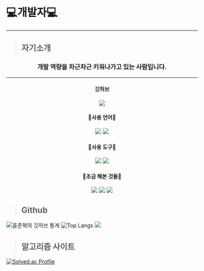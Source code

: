 # 💻개발자💻   
___

> ## 자기소개
### <center>개발 역량을 차근차근 키워나가고 있는 사람입니다.</center>
---
#### <center>깃허브</center>
   
<a href="https://github.com/Hyeok-06" target="_blank">
<center><img src="https://img.shields.io/badge/Github-000000?style=for-the-badge&logo=GitHub&logoColor={white}"/></a></center>

#### <center>📖사용 언어📖</center>
   
<center><img src="https://img.shields.io/badge/C Sharp-239120?style=for-the-badge&logo=C Sharp&logoColor={white}"/></a>
<img src="https://img.shields.io/badge/C++-00599C?style=for-the-badge&logo= C++&logoColor={white}"/></a></center>

#### <center>🔧사용 도구🔧</center>
   
<center><img src="https://img.shields.io/badge/Visual Studio-5C2D91?style=for-the-badge&logo=Visual Studio&logoColor={white}"/></a>
<img src="https://img.shields.io/badge/Unity-000000?style=for-the-badge&logo=Unity&logoColor={white}"/></a></center>

#### <center>🔖조금 해본 것들🔖</center>

<center><img src="https://img.shields.io/badge/C-00599C?style=for-the-badge&logo=C&logoColor={white}"/></a>
<img src="https://img.shields.io/badge/JavaScript-000000?style=for-the-badge&logo=JavaScript&logoColor={F7DF1E}"/></a>
<img src="https://img.shields.io/badge/Phython-000000?style=for-the-badge&logo=Python&logoColor={3776AB}"/></a></center>

> ## Github 

![홍준혁의 깃허브 통계](https://github-readme-stats.vercel.app/api?username=Hyeok-06&show_icons=true&theme=onedark&locale=kr)
![Top Langs](https://github-readme-stats.vercel.app/api/top-langs/?username=Hyeok-06&layout=compact&theme=onedark)
<a href="https://opgc.me/#/users/Hyeok-06" target="_blank"><img src="https://api.opgc.me/githubs/users/Hyeok-06/tag/?theme=basic" /></a>

> ## 알고리즘 사이트

[![Solved.ac Profile](http://mazassumnida.wtf/api/v2/generate_badge?boj=jun44227)](https://solved.ac/jun44227/)
